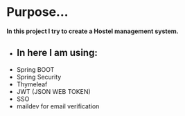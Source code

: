 # Purpose...
**In this project I try to create a Hostel management system.**

- ## In here I am using: <br/>
- Spring BOOT <br/>
- Spring Security<br/>
- Thymeleaf <br/>
- JWT (JSON WEB TOKEN)
- SSO <br/>
- maildev for email verification <br/>
